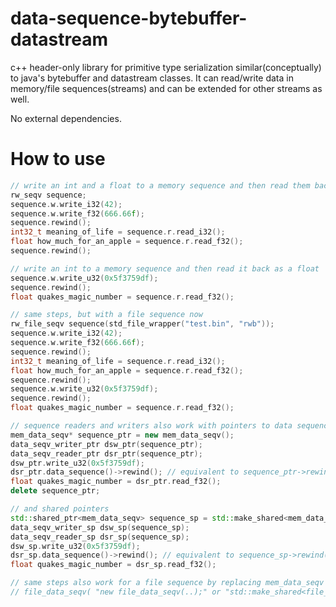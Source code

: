 # data-sequence-bytebuffer-datastream

c++ header-only library for primitive type serialization similar(conceptually) to java's bytebuffer and datastream classes.
It can read/write data in memory/file sequences(streams) and can be extended for other streams as well.

No external dependencies.

# How to use

```c++
// write an int and a float to a memory sequence and then read them back
rw_seqv sequence;
sequence.w.write_i32(42);
sequence.w.write_f32(666.66f);
sequence.rewind();
int32_t meaning_of_life = sequence.r.read_i32();
float how_much_for_an_apple = sequence.r.read_f32();
sequence.rewind();

// write an int to a memory sequence and then read it back as a float
sequence.w.write_u32(0x5f3759df);
sequence.rewind();
float quakes_magic_number = sequence.r.read_f32();

// same steps, but with a file sequence now
rw_file_seqv sequence(std_file_wrapper("test.bin", "rwb"));
sequence.w.write_i32(42);
sequence.w.write_f32(666.66f);
sequence.rewind();
int32_t meaning_of_life = sequence.r.read_i32();
float how_much_for_an_apple = sequence.r.read_f32();
sequence.rewind();
sequence.w.write_u32(0x5f3759df);
sequence.rewind();
float quakes_magic_number = sequence.r.read_f32();

// sequence readers and writers also work with pointers to data sequences
mem_data_seqv* sequence_ptr = new mem_data_seqv();
data_seqv_writer_ptr dsw_ptr(sequence_ptr);
data_seqv_reader_ptr dsr_ptr(sequence_ptr);
dsw_ptr.write_u32(0x5f3759df);
dsr_ptr.data_sequence()->rewind(); // equivalent to sequence_ptr->rewind();
float quakes_magic_number = dsr_ptr.read_f32();
delete sequence_ptr;

// and shared pointers
std::shared_ptr<mem_data_seqv> sequence_sp = std::make_shared<mem_data_seqv>();
data_seqv_writer_sp dsw_sp(sequence_sp);
data_seqv_reader_sp dsr_sp(sequence_sp);
dsw_sp.write_u32(0x5f3759df);
dsr_sp.data_sequence()->rewind(); // equivalent to sequence_sp->rewind();
float quakes_magic_number = dsr_sp.read_f32();

// same steps also work for a file sequence by replacing mem_data_seqv with
// file_data_seqv( "new file_data_seqv(..);" or "std::make_shared<file_data_seqv>(..);" )
```
